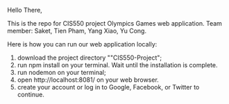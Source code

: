Hello There,

This is the repo for CIS550 project Olympics Games web application. Team member: Saket, Tien Pham, Yang Xiao, Yu Cong.

Here is how you can run our web application locally:
1. download the project directory ""CIS550-Project";
2. run npm install on your terminal. Wait until the installation is complete.
3. run nodemon on your terminal;
4. open http://localhost:8081/ on your web browser. 
5. create your account or log in to Google, Facebook, or Twitter to continue.